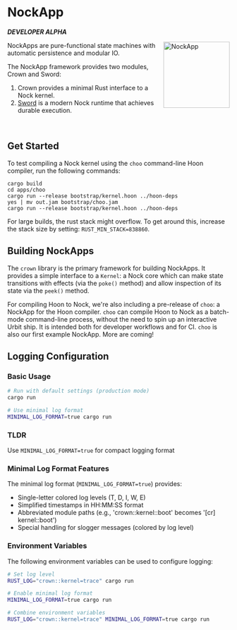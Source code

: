 # NockApp

***DEVELOPER ALPHA***

<img align="right" src="https://zorp.io/img/nockapp.png" height="150px" alt="NockApp">

NockApps are pure-functional state machines with automatic persistence and modular IO.

The NockApp framework provides two modules, Crown and Sword:
1. Crown provides a minimal Rust interface to a Nock kernel.
2. [Sword](https://github.com/zorp-corp/sword) is a modern Nock runtime that achieves durable execution.

<br>

## Get Started

To test compiling a Nock kernel using the `choo` command-line Hoon compiler, run the following commands:

```
cargo build
cd apps/choo
cargo run --release bootstrap/kernel.hoon ../hoon-deps
yes | mv out.jam bootstrap/choo.jam
cargo run --release bootstrap/kernel.hoon ../hoon-deps
```

For large builds, the rust stack might overflow. To get around this, increase the stack size by setting: `RUST_MIN_STACK=838860`.

## Building NockApps

The `crown` library is the primary framework for building NockApps. It provides a simple interface to a `Kernel`: a Nock core which can make state transitions with effects (via the `poke()` method) and allow inspection of its state via the `peek()` method.

For compiling Hoon to Nock, we're also including a pre-release of `choo`: a NockApp for the Hoon compiler. `choo` can compile Hoon to Nock as a batch-mode command-line process, without the need to spin up an interactive Urbit ship. It is intended both for developer workflows and for CI. `choo` is also our first example NockApp. More are coming!

## Logging Configuration

### Basic Usage

```bash
# Run with default settings (production mode)
cargo run

# Use minimal log format
MINIMAL_LOG_FORMAT=true cargo run
```

### TLDR

Use `MINIMAL_LOG_FORMAT=true` for compact logging format

### Minimal Log Format Features

The minimal log format (`MINIMAL_LOG_FORMAT=true`) provides:
- Single-letter colored log levels (T, D, I, W, E)
- Simplified timestamps in HH:MM:SS format
- Abbreviated module paths (e.g., 'crown::kernel::boot' becomes '[cr] kernel::boot')
- Special handling for slogger messages (colored by log level)

### Environment Variables

The following environment variables can be used to configure logging:

```bash
# Set log level
RUST_LOG="crown::kernel=trace" cargo run

# Enable minimal log format
MINIMAL_LOG_FORMAT=true cargo run

# Combine environment variables
RUST_LOG="crown::kernel=trace" MINIMAL_LOG_FORMAT=true cargo run
```